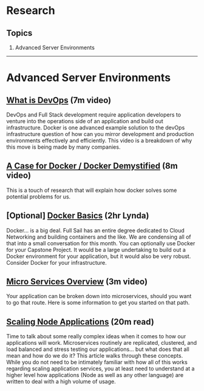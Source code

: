 # Research

## Topics

1. Advanced Server Environments

---

# Advanced Server Environments

## [What is DevOps](https://www.youtube.com/watch?v=_I94-tJlovg) (7m video)
DevOps and Full Stack development require application developers to venture into the operations side of an application and build out infrastructure. Docker is one advanced example solution to the devOps infrastructure question of how can you mirror development and production environments effectively and efficiently. This video is a breakdown of why this move is being made by many companies.

## [A Case for Docker / Docker Demystified](https://www.youtube.com/watch?v=pGYAg7TMmp0) (8m video)
This is a touch of research that will explain how docker solves some potential problems for us.

## [Optional] [Docker Basics](https://www.lynda.com/Docker-tutorials/What-Docker/485649/514164-4.html?org=fullsail.edu) (2hr Lynda)
Docker... is a big deal. Full Sail has an entire degree dedicated to Cloud Networking and building containers and the like. We are condensing all of that into a small conversation for this month. You can optionally use Docker for your Capstone Project. It would be a large undertaking to build out a Docker environment for your application, but it would also be very robust. Consider Docker for your infrastructure.

## [Micro Services Overview](https://www.youtube.com/watch?v=CKL3fV5UR8w) (3m video)
Your application can be broken down into microservices, should you want to go that route. Here is some information to get you started on that path.

## [Scaling Node Applications](https://medium.freecodecamp.org/scaling-node-js-applications-8492bd8afadc) (20m read)
Time to talk about some really complex ideas when it comes to how our applications will work. Microservices routinely are replicated, clustered, and load balanced and stress testing our applications... but what does that all mean and how do we do it? This article walks through these concepts. While you do not need to be intimately familiar with how all of this works regarding scaling application services, you at least need to understand at a higher level how applications (Node as well as any other language) are written to deal with a high volume of usage.


